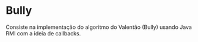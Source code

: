 # Bully
Consiste na implementação do algoritmo do Valentão (Bully) usando Java RMI com a ideia de callbacks.
